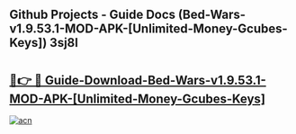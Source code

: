 ## Github Projects - Guide Docs (Bed-Wars-v1.9.53.1-MOD-APK-[Unlimited-Money-Gcubes-Keys]) 3sj8l

# <h2><a href="https://apkcomod.com?title=Bed-Wars-v1.9.53.1-MOD-APK-[Unlimited-Money-Gcubes-Keys]">🔗👉 🔴 Guide-Download-Bed-Wars-v1.9.53.1-MOD-APK-[Unlimited-Money-Gcubes-Keys] </a></h2>

[![acn](https://github.com/user-attachments/assets/0f9c940e-d8b0-45ae-aac7-cd30a18b3e1c)](https://apkcomod.com?title=Bed-Wars-v1.9.53.1-MOD-APK-[Unlimited-Money-Gcubes-Keys])
